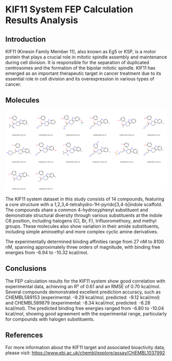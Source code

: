 # KIF11 System FEP Calculation Results Analysis

## Introduction

KIF11 (Kinesin Family Member 11), also known as Eg5 or KSP, is a motor protein that plays a crucial role in mitotic spindle assembly and maintenance during cell division. It is responsible for the separation of duplicated centrosomes and the formation of the bipolar mitotic spindle. KIF11 has emerged as an important therapeutic target in cancer treatment due to its essential role in cell division and its overexpression in various types of cancer.

## Molecules

![Molecular structures of representative compounds](mol_grid.png)

The KIF11 system dataset in this study consists of 14 compounds, featuring a core structure with a 1,2,3,4-tetrahydro-1H-pyrido[3,4-b]indole scaffold. The compounds share a common 4-hydroxyphenyl substituent and demonstrate structural diversity through various substituents at the indole C6 position, including halogens (Cl, Br, F), trifluoromethoxy, and methyl groups. These molecules also show variation in their amide substituents, including simple aminoethyl and more complex cyclic amine derivatives.

The experimentally determined binding affinities range from 27 nM to 8100 nM, spanning approximately three orders of magnitude, with binding free energies from -6.94 to -10.32 kcal/mol.

## Conclusions

The FEP calculation results for the KIF11 system show good correlation with experimental data, achieving an R² of 0.61 and an RMSE of 0.70 kcal/mol. Several compounds demonstrated excellent prediction accuracy, such as CHEMBL589153 (experimental: -9.29 kcal/mol, predicted: -9.12 kcal/mol) and CHEMBL589879 (experimental: -8.34 kcal/mol, predicted: -8.28 kcal/mol). The predicted binding free energies ranged from -6.80 to -10.04 kcal/mol, showing good agreement with the experimental range, particularly for compounds with halogen substituents.

## References

For more information about the KIF11 target and associated bioactivity data, please visit:
https://www.ebi.ac.uk/chembl/explore/assay/CHEMBL1037992 